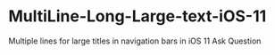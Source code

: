 # MultiLine-Long-Large-text-iOS-11
Multiple lines for large titles in navigation bars in iOS 11  Ask Question
